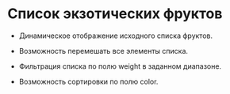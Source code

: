 # Список экзотических фруктов 

* Динамическое отображение исходного списка фруктов.

* Возможность перемешать все элементы списка.

* Фильтрация списка по полю weight в заданном диапазоне.

* Возможность сортировки по полю color.


